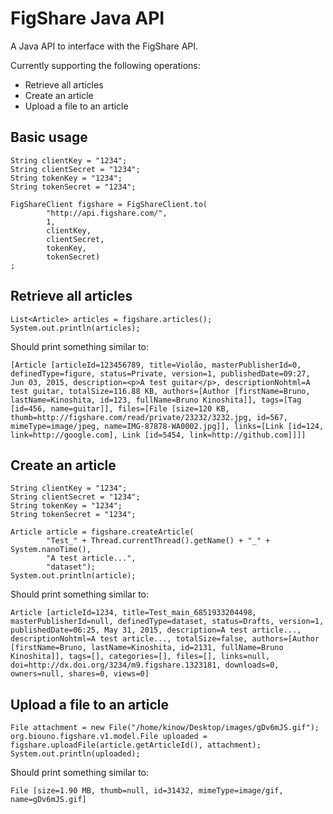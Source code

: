 # FigShare Java API

A Java API to interface with the FigShare API.

Currently supporting the following operations:

* Retrieve all articles
* Create an article
* Upload a file to an article

## Basic usage

    String clientKey = "1234";
    String clientSecret = "1234";
    String tokenKey = "1234";
    String tokenSecret = "1234";

    FigShareClient figshare = FigShareClient.to(
            "http://api.figshare.com/", 
            1, 
            clientKey, 
            clientSecret, 
            tokenKey, 
            tokenSecret)
    ;

## Retrieve all articles

    List<Article> articles = figshare.articles();
    System.out.println(articles);

Should print something similar to:

    [Article [articleId=123456789, title=Violão, masterPublisherId=0, definedType=figure, status=Private, version=1, publishedDate=09:27, Jun 03, 2015, description=<p>A test guitar</p>, descriptionNohtml=A test guitar, totalSize=116.88 KB, authors=[Author [firstName=Bruno, lastName=Kinoshita, id=123, fullName=Bruno Kinoshita]], tags=[Tag [id=456, name=guitar]], files=[File [size=120 KB, thumb=http://figshare.com/read/private/23232/3232.jpg, id=567, mimeType=image/jpeg, name=IMG-87878-WA0002.jpg]], links=[Link [id=124, link=http://google.com], Link [id=5454, link=http://github.com]]]]

## Create an article

    String clientKey = "1234";
    String clientSecret = "1234";
    String tokenKey = "1234";
    String tokenSecret = "1234";

    Article article = figshare.createArticle(
            "Test_" + Thread.currentThread().getName() + "_" + System.nanoTime(), 
            "A test article...", 
            "dataset");
    System.out.println(article);

Should print something similar to:

    Article [articleId=1234, title=Test_main_6851933204498, masterPublisherId=null, definedType=dataset, status=Drafts, version=1, publishedDate=06:25, May 31, 2015, description=A test article..., descriptionNohtml=A test article..., totalSize=false, authors=[Author [firstName=Bruno, lastName=Kinoshita, id=2131, fullName=Bruno Kinoshita]], tags=[], categories=[], files=[], links=null, doi=http://dx.doi.org/3234/m9.figshare.1323181, downloads=0, owners=null, shares=0, views=0]

## Upload a file to an article

    File attachment = new File("/home/kinow/Desktop/images/gDv6mJS.gif");
    org.biouno.figshare.v1.model.File uploaded = figshare.uploadFile(article.getArticleId(), attachment);
    System.out.println(uploaded);

Should print something similar to:

    File [size=1.90 MB, thumb=null, id=31432, mimeType=image/gif, name=gDv6mJS.gif]
    